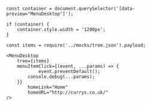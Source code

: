     const container = document.querySelector('[data-preview="MenuDesktop"]');
    
    if (container) {
    	container.style.width = '1200px';
    }
    
    const items = require('../mocks/tree.json').payload;
    
    <MenuDesktop
    	tree={items}
    	menuItemClick={(event, ...params) => {
				event.preventDefault();
    		console.debug(...params);
    	}}
			homeLink="Home"
			homeURL="http://currys.co.uk/"
	/>
